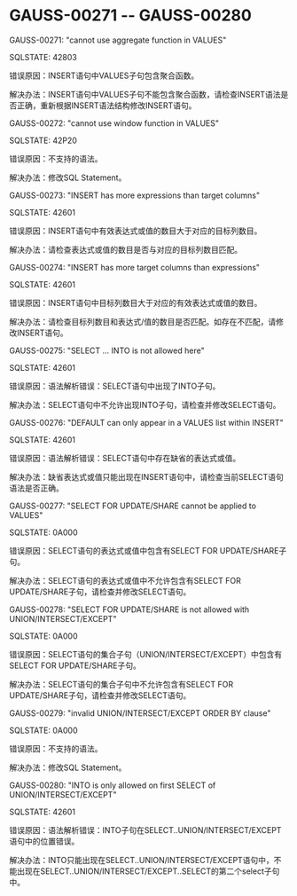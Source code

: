# GAUSS-00271 -- GAUSS-00280

GAUSS-00271: "cannot use aggregate function in VALUES"

SQLSTATE: 42803

错误原因：INSERT语句中VALUES子句包含聚合函数。

解决办法：INSERT语句中VALUES子句不能包含聚合函数，请检查INSERT语法是否正确，重新根据INSERT语法结构修改INSERT语句。

GAUSS-00272: "cannot use window function in VALUES"

SQLSTATE: 42P20

错误原因：不支持的语法。

解决办法：修改SQL Statement。

GAUSS-00273: "INSERT has more expressions than target columns"

SQLSTATE: 42601

错误原因：INSERT语句中有效表达式或值的数目大于对应的目标列数目。

解决办法：请检查表达式或值的数目是否与对应的目标列数目匹配。

GAUSS-00274: "INSERT has more target columns than expressions"

SQLSTATE: 42601

错误原因：INSERT语句中目标列数目大于对应的有效表达式或值的数目。

解决办法：请检查目标列数目和表达式/值的数目是否匹配。如存在不匹配，请修改INSERT语句。

GAUSS-00275: "SELECT ... INTO is not allowed here"

SQLSTATE: 42601

错误原因：语法解析错误：SELECT语句中出现了INTO子句。

解决办法：SELECT语句中不允许出现INTO子句，请检查并修改SELECT语句。

GAUSS-00276: "DEFAULT can only appear in a VALUES list within INSERT"

SQLSTATE: 42601

错误原因：语法解析错误：SELECT语句中存在缺省的表达式或值。

解决办法：缺省表达式或值只能出现在INSERT语句中，请检查当前SELECT语句语法是否正确。

GAUSS-00277: "SELECT FOR UPDATE/SHARE cannot be applied to VALUES"

SQLSTATE: 0A000

错误原因：SELECT语句的表达式或值中包含有SELECT FOR UPDATE/SHARE子句。

解决办法：SELECT语句的表达式或值中不允许包含有SELECT FOR UPDATE/SHARE子句，请检查并修改SELECT语句。

GAUSS-00278: "SELECT FOR UPDATE/SHARE is not allowed with UNION/INTERSECT/EXCEPT"

SQLSTATE: 0A000

错误原因：SELECT语句的集合子句（UNION/INTERSECT/EXCEPT）中包含有SELECT FOR UPDATE/SHARE子句。

解决办法：SELECT语句的集合子句中不允许包含有SELECT FOR UPDATE/SHARE子句，请检查并修改SELECT语句。

GAUSS-00279: "invalid UNION/INTERSECT/EXCEPT ORDER BY clause"

SQLSTATE: 0A000

错误原因：不支持的语法。

解决办法：修改SQL Statement。

GAUSS-00280: "INTO is only allowed on first SELECT of UNION/INTERSECT/EXCEPT"

SQLSTATE: 42601

错误原因：语法解析错误：INTO子句在SELECT..UNION/INTERSECT/EXCEPT语句中的位置错误。

解决办法：INTO只能出现在SELECT..UNION/INTERSECT/EXCEPT语句中，不能出现在SELECT..UNION/INTERSECT/EXCEPT..SELECT的第二个select子句中。

